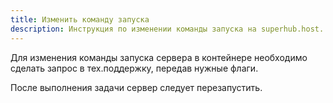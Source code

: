 ```yaml
---
title: Изменить команду запуска
description: Инструкция по изменении команды запуска на superhub.host.
---
```


Для изменения команды запуска сервера в контейнере необходимо сделать запрос в тех.поддержку, передав нужные флаги. 

После выполнения задачи сервер следует перезапустить.
